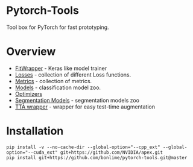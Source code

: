# Pytorch-Tools

Tool box for PyTorch for fast prototyping.

# Overview  
* [FitWrapper](./pytorch_tools/fit_wrapper/README.md) - Keras like model trainer
* [Losses](./pytorch_tools/losses/README.md) - collection of different Loss functions.
* [Metrics](./pytorch_tools/metrics/README.md) - collection of metrics.
* [Models](./pytorch_tools/models/README.md) - classification model zoo.
* [Optimizers](./pytorch_tools/optim/README.md)
* [Segmentation Models](./pytorch_tools/segmentation_models/README.md) - segmentation models zoo
* [TTA wrapper](./pytorch_tools/tta_wrapper/README.md) - wrapper for easy test-time augmentation

# Installation
`pip install -v --no-cache-dir --global-option="--cpp_ext" --global-option="--cuda_ext" git+https://github.com/NVIDIA/apex.git`  
`pip install git+https://github.com/bonlime/pytorch-tools.git@master`
